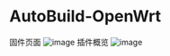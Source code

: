 # AutoBuild-OpenWrt
固件页面
![image](https://github.com/gd0772/AutoBuild-OpenWrt/blob/main/img/%E5%9B%BA%E4%BB%B6%E9%A1%B5%E9%9D%A2.png)
插件概览
![image](https://github.com/gd0772/AutoBuild-OpenWrt/blob/main/img/%E6%8F%92%E4%BB%B6%E6%A9%84%E6%A6%84.jpg)
